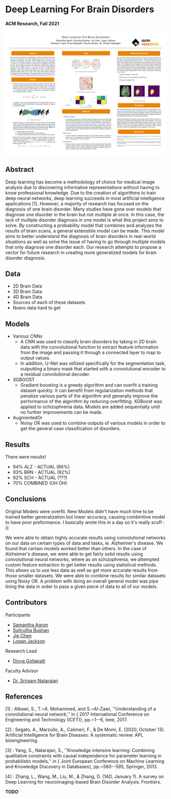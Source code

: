 # Deep Learning For Brain Disorders

**ACM Research, Fall 2021**

![](DOCS/ACM_Research_Poster_Final.png)

## Abstract

Deep learning has become a methodology of choice for medical image analysis due to discovering informative representations without having to know professional knowledge. Due to the creation of algorithms to train deep neural networks, deep learning succeeds in most artificial intelligence applications [1]. 
However, a majority of research has focused on the diagnosis of one brain disorder. Many studies have gone over models that diagnose one disorder in the brain but not multiple at once. In this case, the lack of multiple disorder diagnosis in one model is what this project aims to solve. 
By constructing a probability model that combines and analyzes the results of brain scans, a general extensible model can be made. This model aims to better understand the diagnosis of brain disorders in real-world situations as well as solve the issue of having to go through multiple models that only diagnose one disorder each.
Our research attempts to propose a vector for future research in creating more generalized models for brain disorder diagnosis.

## Data

- 2D Brain Data
- 3D Brain Data
- 4D Brain Data
- Sources of each of these datasets
- Nuero data hard to get

## Models

- Various CNNs
  - A CNN was used to classify brain disorders by taking in 2D brain data with the convolutional function to extract feature information from the image and passing it through a connected layer to map to output values. 
  - In addition, U-Net was utilized specifically for the segmentation task, outputting a binary mask that started with a convolutional encoder to a residual convolutional decoder.
- XGBOOST
  - Gradient boosting is a greedy algorithm and can overfit a training dataset quickly. It can benefit from regularization methods that penalize various parts of the algorithm and generally improve the performance of the algorithm by reducing overfitting. XGBoost was applied to schizophrenia data. Models are added sequentially until no further improvements can be made.
- AugmentedOr
  - Noisy OR was used to combine outputs of various models in order to get the general case classification of disorders.

## Results

There were results!
- 94% ALZ - ACTUAL (86%)
- 93% BRN - ACTUAL (92%)
- 92% SCH - ACTUAL (???)
- 70% COMBINED (UH OH)

## Conclusions

Original Models were overfit. New Models didn't have much time to be trained
better generalization but lower accuracy, causing combinitive model to have
poor preformance. I basically wrote this in a day so it's really scuff :((

We were able to obtain highly accurate results using convolutional networks on our data on certain types of data and tasks, ie. Alzheimer's disease. We found that certain models worked better than others. In the case of Alzheimer's disease, we were able to get fairly solid results using convolutional neural networks, where as on schizophrenia, we attempted custom feature extraction to get better results using statistical methods. This allows us to use less data as well as get more accurate results from those smaller datasets. We were able to combine results for similar datasets using Noisy OR. A problem with doing an overall general model was pipe lining the data in order to pass a given piece of data to all of our models.

## Contributors

Participants
- [Samantha Agron](https://github.com/sagron16) 
- [Suhrutha Bushan](https://github.com/suhrutha618)
- [Jie Chen](https://github.com/Wnedyz)
- [Logan Jackson](https://github.com/LoganLieou)

Research Lead
- [Divya Gollapalli](https://github.com/divya-g-248) 

Faculty Advisor
- [Dr. Sriraam Natarajan](https://personal.utdallas.edu/~sriraam.natarajan/)

## References

[1] : Albawi, S., T.~A. Mohammed, and S.~Al-Zawi, ''Understanding of a convolutional neural network,'' in { 2017 International Conference on Engineering and Technology (ICET)}, pp.~1--6, Ieee, 2017.
        
[2] : Segato, A., Marzullo, A., Calimeri, F., & De Momi, E. (2020, October 13). Artificial Intelligence for Brain Diseases: A systematic review. APL bioengineering.
        
[3] : Yang, S., Natarajan, S., ''Knowledge intensive learning: Combining qualitative constraints with causal independence for parameter learning in probabilistic models,'' in { Joint European Conference on Machine Learning and Knowledge Discovery in Databases}, pp.~580--595, Springer, 2013.
       
[4] : Zhang, L., Wang, M., Liu, M., & Zhang, D. (1AD, January 1). A survey on Deep Learning for neuroimaging-based Brain Disorder Analysis. Frontiers.

**TODO**
